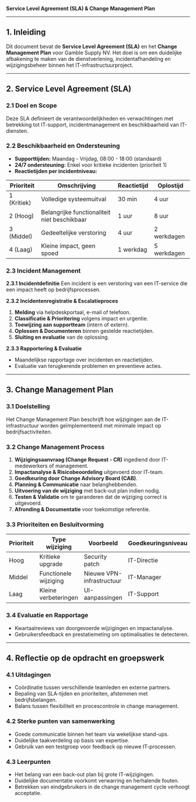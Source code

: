 **Service Level Agreement (SLA) & Change Management Plan**

---

## **1. Inleiding**
Dit document bevat de **Service Level Agreement (SLA)** en het **Change Management Plan** voor Gamble Supply NV. Het doel is om een duidelijke afbakening te maken van de dienstverlening, incidentafhandeling en wijzigingsbeheer binnen het IT-infrastructuurproject.

---

## **2. Service Level Agreement (SLA)**
### **2.1 Doel en Scope**
Deze SLA definieert de verantwoordelijkheden en verwachtingen met betrekking tot IT-support, incidentmanagement en beschikbaarheid van IT-diensten.

### **2.2 Beschikbaarheid en Ondersteuning**
- **Supporttijden:** Maandag - Vrijdag, 08:00 - 18:00 (standaard)
- **24/7 ondersteuning:** Enkel voor kritieke incidenten (prioriteit 1)
- **Reactietijden per incidentniveau:**
  
| Prioriteit | Omschrijving | Reactietijd | Oplostijd |
|------------|-------------|-------------|------------|
| 1 (Kritiek) | Volledige systeemuitval | 30 min | 4 uur |
| 2 (Hoog) | Belangrijke functionaliteit niet beschikbaar | 1 uur | 8 uur |
| 3 (Middel) | Gedeeltelijke verstoring | 4 uur | 2 werkdagen |
| 4 (Laag) | Kleine impact, geen spoed | 1 werkdag | 5 werkdagen |

### **2.3 Incident Management**
**2.3.1 Incidentdefinitie**
Een incident is een verstoring van een IT-service die een impact heeft op bedrijfsprocessen.

**2.3.2 Incidentenregistratie & Escalatieproces**
1. **Melding** via helpdeskportaal, e-mail of telefoon.
2. **Classificatie & Prioritering** volgens impact en urgentie.
3. **Toewijzing aan supportteam** (intern of extern).
4. **Oplossen & Documenteren** binnen gestelde reactietijden.
5. **Sluiting en evaluatie** van de oplossing.

**2.3.3 Rapportering & Evaluatie**
- Maandelijkse rapportage over incidenten en reactietijden.
- Evaluatie van terugkerende problemen en preventieve acties.

---

## **3. Change Management Plan**
### **3.1 Doelstelling**
Het Change Management Plan beschrijft hoe wijzigingen aan de IT-infrastructuur worden geïmplementeerd met minimale impact op bedrijfsactiviteiten.

### **3.2 Change Management Process**
1. **Wijzigingsaanvraag (Change Request - CR)** ingediend door IT-medewerkers of management.
2. **Impactanalyse & Risicobeoordeling** uitgevoerd door IT-team.
3. **Goedkeuring door Change Advisory Board (CAB)**.
4. **Planning & Communicatie** naar belanghebbenden.
5. **Uitvoering van de wijziging** met back-out plan indien nodig.
6. **Testen & Validatie** om te garanderen dat de wijziging correct is uitgevoerd.
7. **Afronding & Documentatie** voor toekomstige referentie.

### **3.3 Prioriteiten en Besluitvorming**
| Prioriteit | Type wijziging | Voorbeeld | Goedkeuringsniveau |
|------------|-------------|-------------|------------|
| Hoog | Kritieke upgrade | Security patch | IT-Directie |
| Middel | Functionele wijziging | Nieuwe VPN-infrastructuur | IT-Manager |
| Laag | Kleine verbeteringen | UI-aanpassingen | IT-Support |

### **3.4 Evaluatie en Rapportage**
- Kwartaalreviews van doorgevoerde wijzigingen en impactanalyse.
- Gebruikersfeedback en prestatiemeting om optimalisaties te detecteren.

---

## **4. Reflectie op de opdracht en groepswerk**
### **4.1 Uitdagingen**
- Coördinatie tussen verschillende teamleden en externe partners.
- Bepaling van SLA-tijden en prioriteiten, afstemmen met bedrijfsbelangen.
- Balans tussen flexibiliteit en procescontrole in change management.

### **4.2 Sterke punten van samenwerking**
- Goede communicatie binnen het team via wekelijkse stand-ups.
- Duidelijke taakverdeling op basis van expertise.
- Gebruik van een testgroep voor feedback op nieuwe IT-processen.

### **4.3 Leerpunten**
- Het belang van een back-out plan bij grote IT-wijzigingen.
- Duidelijke documentatie voorkomt verwarring en herhalende fouten.
- Betrekken van eindgebruikers in de change management cycle verhoogt acceptatie.
